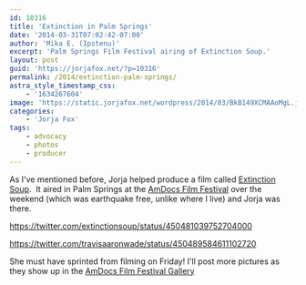 ```yaml
---
id: 10316
title: 'Extinction in Palm Springs'
date: '2014-03-31T07:02:42-07:00'
author: 'Mika E. (Ipstenu)'
excerpt: 'Palm Springs Film Festival airing of Extinction Soup.'
layout: post
guid: 'https://jorjafox.net/?p=10316'
permalink: /2014/extinction-palm-springs/
astra_style_timestamp_css:
    - '1634267604'
image: 'https://static.jorjafox.net/wordpress/2014/03/BkB149XCMAAoMgL.jpg'
categories:
    - 'Jorja Fox'
tags:
    - advocacy
    - photos
    - producer
---
```


As I've mentioned before, Jorja helped produce a film called <a href="http://extinctionsoupmovie.com">Extinction Soup</a>.  It aired in Palm Springs at the <a href="http://www.americandocumentaryfilmfestival.com/">AmDocs Film Festival</a> over the weekend (which was earthquake free, unlike where I live) and Jorja was there.

https://twitter.com/extinctionsoup/status/450481039752704000

https://twitter.com/travisaaronwade/status/450489584611102720

She must have sprinted from filming on Friday! I'll post more pictures as they show up in the <a href="https://jorjafox.net/gallery/pub/filmfest/20140330-amdocsff">AmDocs Film Festival Gallery</a>